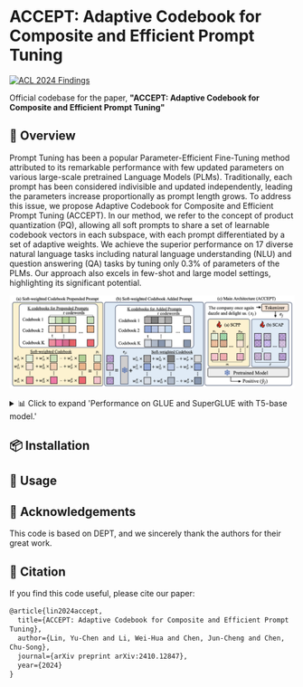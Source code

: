 # ACCEPT: Adaptive Codebook for Composite and Efficient Prompt Tuning
[![ACL 2024 Findings](https://img.shields.io/badge/EMNLP%20Findings-2024-blueviolet)](https://aclanthology.org/2024.findings-emnlp.900/)

Official codebase for the paper, **"ACCEPT: Adaptive Codebook for Composite and Efficient Prompt Tuning"**  

## 🌟 Overview

Prompt Tuning has been a popular Parameter-Efficient Fine-Tuning method attributed to its remarkable performance with few updated parameters on various large-scale pretrained Language Models (PLMs). Traditionally, each prompt has been considered indivisible and updated independently, leading the parameters increase proportionally as prompt length grows. To address this issue, we propose Adaptive Codebook for Composite and Efficient Prompt Tuning (ACCEPT). In our method, we refer to the concept of product quantization (PQ), allowing all soft prompts to share a set of learnable codebook vectors in each subspace, with each prompt differentiated by a set of adaptive weights. We achieve the superior performance on 17 diverse natural language tasks including natural language understanding (NLU) and question answering (QA) tasks by tuning only 0.3% of parameters of the PLMs. Our approach also excels in few-shot and large model settings, highlighting its significant potential.
  <p align="center">
<img src="./image/ov2.png" width="800" alt="Comparison on datasets"/>

  </p>

<details>
<summary> 📊 Click to expand 'Performance on GLUE and SuperGLUE with T5-base model.'</summary>

  <br>

  <p align="center">
    <img src="./image/cp1.png" width="800" alt="Comparison on datasets"/>
  </p>

</details>

## 📦 Installation

## 🚀 Usage

## 🙏 Acknowledgements
This code is based on DEPT, and we sincerely thank the authors for their great work.

## 📖 Citation

If you find this code useful, please cite our paper:

```
@article{lin2024accept,
  title={ACCEPT: Adaptive Codebook for Composite and Efficient Prompt Tuning},
  author={Lin, Yu-Chen and Li, Wei-Hua and Chen, Jun-Cheng and Chen, Chu-Song},
  journal={arXiv preprint arXiv:2410.12847},
  year={2024}
}
```


